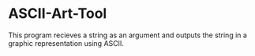 # ASCII-Art-Tool
This program recieves a string as an argument and outputs the string in a graphic representation using ASCII. 
